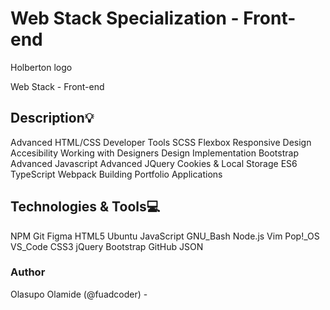 # Web Stack Specialization - Front-end
Holberton logo

Web Stack - Front-end

## Description:bulb:
Advanced HTML/CSS
Developer Tools
SCSS
Flexbox
Responsive Design
Accesibility
Working with Designers
Design Implementation
Bootstrap
Advanced Javascript
Advanced JQuery
Cookies & Local Storage
ES6
TypeScript
Webpack
Building Portfolio Applications

## Technologies & Tools:computer:
NPM Git Figma HTML5 Ubuntu JavaScript GNU_Bash Node.js Vim Pop!_OS VS_Code CSS3 jQuery Bootstrap GitHub JSON

### Author
Olasupo Olamide (@fuadcoder) - 
